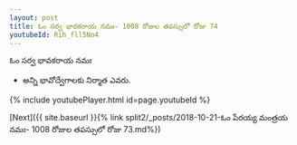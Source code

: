 ```yaml
---
layout: post
title: ఓం సర్వ భావకరాయ నమః- 1008 రోజుల తపస్సులో రోజు 74
youtubeId: Rih_fll5No4
---
```

 
 
 ఓం సర్వ భావకరాయ నమః  
 
 -  అన్ని భావోద్వేగాలకు నిర్మాత ఎవరు. 
 
  
 
  
 
 
 
 
 
 


{% include youtubePlayer.html id=page.youtubeId %}
 
[Next]({{ site.baseurl }}{% link  split2/_posts/2018-10-21-ఓం పేరయ్య మంత్రయ నమః- 1008 రోజుల తపస్సులో రోజు 73.md%})
 
